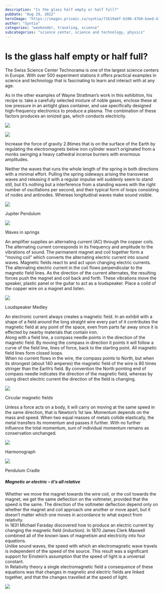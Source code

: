 ```yaml
---
description: "Is the glass half empty or half full?"
pubDate: "Aug 29, 2022"
heroImage: "https://images.prismic.io/syntia/71619abf-b206-47b0-baed-41580e36f2dc_img_20220828_131405.jpg?auto=compress,format"
author: "Syntia"
categories: "weekender, traveling, science"
subcategories: "science center, science and technology, physics"
---
```


# **Is the glass half empty or half full?**

The Swiss Science Center Technorama is one of the largest science centers in Europe. With over 500 experiment stations it offers practical examples in science and technology that is fascinating to learn and interact with at any age.

As in the other examples of Wayne Strattman’s work in this exhibition, his recipe is: take a carefully selected mixture of noble gases, enclose these at low pressure in an airtight glass container, and use specifically designed high-frequency electronics to produce a plasma. The combination of these factors produces an ionized gas, which conducts electricity.

![](https://images.prismic.io/syntia/4806ffdd-454f-420f-8801-3aedbf5e1be1_img_20220828_153325.jpg?auto=compress,format)

![](https://images.prismic.io/syntia/cfbdb2ff-d7d8-4d17-94f6-6c0ff17b7ac7_img_20220828_153337_1-1.jpg?auto=compress,format)

Increase the force of gravity 2.8times that is on the surface of the Earth by regulating the electromagnets below iron cylinder wasn’t originated from a monks swinging a heavy cathedral incense burners with enormous amplitudes.

Neither the waves that runs the whole length of the spring in both directions with a minimal effort. Pulling the spring sideways arising the transverse waves and releasing it with a regular impulse will suddenly seem to stand still, but it’s nothing but a interference from a standing waves with the right number of oscillations per second, and their typical form of loops consisting of nodes and antinodes. Whereas longitudinal waves make sound visible.

![](https://images.prismic.io/syntia/fa22f35d-0365-42ea-8ae0-e27b174dd320_img_20220828_125430.jpg?auto=compress,format)

Jupiter Pendulum

![](https://images.prismic.io/syntia/4627badc-3a0d-462e-b80d-78b031ad41ad_img_20220828_125940.jpg?auto=compress,format)

Waves in springs

An amplifier supplies an alternating current (AC) through the copper coils. The alternating current corresponds in its frequency and amplitude to the vibrations of sound. The permanent magnet and coil together form a “moving coil” which converts the alternating electric current into sound waves. Magnetic fields react to and act upon changing electric currents. The alternating electric current in the coil flows perpendicular to the magnetic field lines. As the direction of the current alternates, the resulting forces push the magnet and coil back and forth. These vibrations move the speaker, plastic panel or the guitar to act as a loudspeaker. Place a coild of the copper wire on a magnet and listen.

![](https://images.prismic.io/syntia/918720b2-6ccb-4c20-8330-f8108e067bac_img_20220828_131903.jpg?auto=compress,format)

Loudspeaker Medley

An electronic current always creates a magnetic field. In an exhibit with a shape of a field around the long straight wire every part of it contributes the magnetic field at any point of the space, even from parts far away since it is effected by nearby materials that contain iron.  
Along with a field line, a compass needle points in the direction of the magnetic field. By moving the compass in direction it points it will follow a curve of the field line, lines of force, back to the starting point. All magnetic field lines form closed loops.  
When no current flows in the wire, the compass points to North, but when its strongest (about 140 amperes) the magnetic field of the wire is 80 times stringer than the Earth’s field. By convention the North pointing end of compass needle indicates the direction of the magnetic field, whereas by using direct electric current the direction of the field is changing.

![](https://images.prismic.io/syntia/a28f1978-1065-4967-abd6-4a46bb7bcb5e_img_20220828_132829.jpg?auto=compress,format)

Circular magnetic fields

Unless a force acts on a body, it will carry on moving at the same speed in the same direction, that is Newton’s 1st law. Momentum depends on the mass and speed. When two equal masses of metals collide elastically, the metal transfers its momentum and passes it further. With no further influence the total momentum, sum of individual momentum remains as conservation unchanged.

![](https://images.prismic.io/syntia/ddb50c72-bf6c-463f-a68d-a42bd8c36bc0_img_20220828_130257.jpg?auto=compress,format)

Harmonograph

![](https://images.prismic.io/syntia/ca9d7bcb-a8b9-4db3-aee4-775371ffdc17_img_20220828_131353.jpg?auto=compress,format)

Pendulum Cradle

##### **Magnetic or electric – it’s all relative**

Whether we move the magnet towards the wire coil, or the coil towards the magnet, we get the same deflection on the voltmeter, provided that the speed is the same. The direction of the voltmeter deflection depend only on whether the magnet and coil approach one another or move apart, but it doesn’t matter which one moves in accordance to what expect from relativity.  
In 1831 Michael Faraday discovered how to produce an electric current by changing the magnetic field (induction). In 1870 James Clerk Maxwell combined all of the known laws of magnetism and electricity into four equations.  
Unlike sound waves, the speed with which an electromagnetic wave travels is independent of the speed of the source. This result was a significant support for Einstein’s assumption that the speed of light is a universal constant.  
In Relativity theory a single electromagnetic field a consequence of these equations was that changes in magnetic and electric fields are linked together, and that the changes travelled at the speed of light.

![](https://images.prismic.io/syntia/1f3225eb-7627-4cd9-a18c-54c8c3a61348_img_20220828_133021.jpg?auto=compress,format)